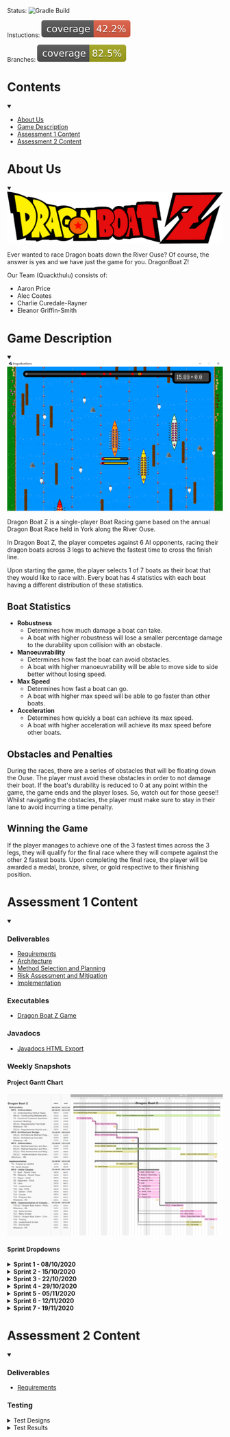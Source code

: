 Status: ![Gradle Build](https://github.com/AlecCoates/Dragon-Boat-Z/workflows/Gradle%20Build/badge.svg?branch=main)

Instuctions: ![Coverage (Tested classes)](https://raw.githubusercontent.com/AlecCoates/Dragon-Boat-Z/main/.github/badges/jacocoTested.svg)

Branches: ![Branch Coverage (Tested classes)](https://raw.githubusercontent.com/AlecCoates/Dragon-Boat-Z/main/.github/badges/jacocoBranchesTested.svg)


# Contents
<details open><summary></summary>

- [About Us](#about-us)
- [Game Description](#game-description)
- [Assessment 1 Content](#assessment-1-content)
- [Assessment 2 Content](#assessment-2-content)

</details>


# About Us
<details open><summary></summary>
<img src="core/assets/dragonboatz Logo.png">

Ever wanted to race Dragon boats down the River Ouse?
Of course, the answer is yes and we have just the game for you.
DragonBoat Z! 

Our Team (Quackthulu) consists of:

* Aaron Price
* Alec Coates
* Charlie Curedale-Rayner
* Eleanor Griffin-Smith
</details>


# Game Description
<details open><summary></summary>
<img src="core/assets/example screen for website.png">

Dragon Boat Z is a single-player Boat Racing game based on the annual Dragon Boat Race held in York along the
River Ouse.

In Dragon Boat Z, the player competes against 6 AI opponents, racing their dragon boats across 3 legs to achieve the fastest time to cross the finish line.

Upon starting the game, the player selects 1 of 7 boats as their boat that they would like to race with.
Every boat has 4 statistics with each boat having a different distribution of these statistics.

## Boat Statistics

- <strong>Robustness</strong>
  - Determines how much damage a boat can take.
  - A boat with higher robustness will lose a smaller percentage damage to the durability upon collision with an obstacle.
- <strong>Manoeuvrability</strong>
  - Determines how fast the boat can avoid obstacles.
  - A boat with higher manoeuvrability will be able to move side to side better without losing speed.
- <strong>Max Speed</strong>
  - Determines how fast a boat can go.
  - A boat with higher max speed will be able to go faster than other boats.
- <strong>Acceleration</strong>
  - Determines how quickly a boat can achieve its max speed.
  - A boat with higher acceleration will achieve its max speed before other boats.

## Obstacles and Penalties

During the races, there are a series of obstacles that will be floating down the Ouse. The player must avoid these obstacles in order to not damage their boat.
If the boat's durability is reduced to 0 at any point within the game, the game ends and the player loses. So, watch out for those geese!!
Whilst navigating the obstacles, the player must make sure to stay in their lane to avoid incurring a time penalty.

## Winning the Game

If the player manages to achieve one of the 3 fastest times across the 3 legs, they will qualify for the final race where they will compete against the other 2 fastest boats.
Upon completing the final race, the player will be awarded a medal, bronze, silver, or gold respective to their finishing position.
</details>


# Assessment 1 Content
<details open><summary></summary>

### Deliverables

* <a href="docs/deliverables/Req1.pdf">Requirements</a>
* <a href="docs/deliverables/Arch1.pdf">Architecture</a>
* <a href="docs/deliverables/Plan1.pdf">Method Selection and Planning</a>
* <a href="docs/deliverables/Risk1.pdf">Risk Assessment and Mitigation</a>
* <a href="docs/deliverables/Impl1.pdf">Implementation</a>

### Executables

* <a href="releases/download/v1.0/DragonBoat.jar">Dragon Boat Z Game</a>

### Javadocs

* <a href="docs/javadoc/index.html">Javadocs HTML Export</a>

### Weekly Snapshots

#### Project Gantt Chart

<img src="docs/gantt chart/gantt chart.png">

#### Sprint Dropdowns

<details>
<summary><strong> Sprint 1 - 08/10/2020 </strong></summary>

Having completed the task of setting up Jira and other resources needed for the project, the focus was on preparatory
work for the upcoming week. This involved adding to the existing set of Customer Questions constructed and develop an
understanding of how GitHub Pages works.
<img src="docs/sprints/Sprint 1.png">

<br>
<br>
<a href="docs/sprints/Sprint 1.png">Sprint 1 Jira Board</a>
<br>
</details>


<details>
<summary><strong> Sprint 2 - 15/10/2020 </strong></summary>

Having completed the Customer meeting during the last Sprint, other tasks and deliverables could now be started. The priorities
are the Architecture Abstract diagram that will be reviewed at the second meeting of this Sprint, as this will allow us to make decisions such as what game library would be used. Deliverables such as Method Selection and Planning, Requirements and Risk Assessment will be built up using the now known information from the Customer Meeting alongside the starting of Sprite Design.
<img src="docs/sprints/Sprint 2.png">

<br>
<br>
<a href="docs/sprints/Sprint 2.png">Sprint 2 Jira Board</a>
<br>
</details>

<details>
<summary><strong> Sprint 3 - 22/10/2020 </strong></summary>

Having completed the Abstract Architecture Diagram, a focus was put onto the Concrete Architecture Diagram development so
it would be ready for when initial classes are constructed, based off the Gantt Chart. This also meant a decision
was made on the library used for this project: LibGDX. Thus, each team member was assigned the task of completing
the tutorial found in the documentation, of LibGDX, and further research. Continued deliverable work was assigned a low priority
as this was considered an iterative process throughout the course of the project.
<img src="docs/sprints/Sprint 3.png">

<br>
<br>
<a href="docs/sprints/Sprint 3.png">Sprint 3 Jira Board</a>
<br>
</details>

<details>
<summary><strong> Sprint 4 - 29/10/2020 </strong></summary>

In Sprint 3, the Concrete Architecture was created and allowed for critical tasks to begin: the initial classes. This
was a high priority as delays would impact the production of the prototype on time. Further deliverable work was
assigned medium/low priority. To maintain a clear separation between work, the initial one board was separated into
two: Deliverables and Implementation. It was decided that second session of the Sprint would focus on the progression
of these tasks and discuss if any would need to be reassigned.

<br>
<br>
<strong> Deliverables Board </strong>
<img src="docs/sprints/Sprint 4 - Deliverables.png">
<br>
<a href="docs/sprints/Sprint 4 - Deliverables.png">Sprint 4 Delievrables Jira Board</a>
<br>
<strong> Implementation Board </strong>
<img src="docs/sprints/Sprint 4 - Implementation.png">
<br>
<a href="docs/sprints/Sprint 4 - Implementation.png">Sprint 4 Implementation Jira Board</a>
<br>
</details>

<details> 
<summary><strong> Sprint 5 - 05/11/2020 </strong></summary>

The backlog of tasks T14 and T11, from the previous Sprint, were assigned the highest priority, as continued programming work depended on their completion. With the aim of reaching the milestone M4, at the end of this Sprint, the prototype development was a high focus. The specific tasks related to the prototype were stated within the assignee's task description. Method Selection and Planning were a focus within the Deliverables board to continue to append changes that had occurred during the project lifecycle.

<br>
<br>
<strong> Deliverables Board </strong>
<img src="docs/sprints/Sprint_5_-_Deliverables.png">
<br>
<a href="Sprint_5_-_Deliverables.png">Sprint 5 Jira Deliverables Board</a>
<br>
<strong> Implementation Board </strong>
<img src="docs/sprints/Sprint_5_-_Implementation.png">
<br>
<a href="docs/sprints/Sprint_5_-_Implementation.png">Sprint 5 Jira Implementation Board</a>
<br>
</details>

<details>
<summary><strong> Sprint 6 - 12/11/2020 </strong></summary>

Due to some minor issues with the construction of the legs of the game in the prototype, this task was focused on. Once completed,
we envision that the final tasks to have a functioning game will be finished on time. There will be a high focus on the programming elements needed for the final product. During the second meeting of this sprint, if there is extra time to implement additional functionality of the game the task, Animations, will be attempted and potentially additional features.
The Deliverables board focused on the finalising of the Implementation document, reflecting features that we have unsuccessfully
managed to implement and any additional features we may include.

<br>
<br>
<strong> Deliverables Board </strong>
<img src="docs/sprints/Sprint 6 - Deliverables.png">
<br>
<a href="docs/sprints/Sprint 6-Deliverables.png">Sprint 6 Jira Deliverables Board</a>
<br>
<strong> Implementation Board </strong>
<img src="docs/sprints/Sprint 6 - Implementation.png">
<br>
<a href="docs/sprints/Sprint6-Implementation.png">Sprint 6 Jira Implementation Board</a>
<br>
</details>

<details>
<summary><strong> Sprint 7 - 19/11/2020 </strong></summary>

Having reached the completion of the game, a focus on the game testing and peer review of finalised deliverables was
focused on. This was to ensure a successful completion of the entire project.
<img src="docs/sprints/Sprint 7.png">

<br>
<br>
<a href="docs/sprints/Sprint 7.png">Sprint 7 Jira Board</a>
<br>
</details>

</details>


# Assessment 2 Content
<details open><summary></summary>
  
### Deliverables
* <a href="docs/deliverables/Req2.pdf">Requirements</a>

### Testing
<details><summary>Test Designs</summary>

* <a href="docs/tests/Test Designs/Unit Tests.pdf">Unit Tests</a>
* <a href="docs/tests/Test Designs/Integration Tests.pdf">Integration Tests</a>
* <a href="docs/tests/Test Designs/System Tests.pdf">System Tests</a>

</details>
<details><summary>Test Results</summary>
  <div style="text-indent:50px;">
  <details><summary>Inherited Code</summary>

  * <a href="docs/tests/Test Results/00 - Inherited Code/Unit Test Results.html">Unit Test Results</a>
  * <a href="docs/tests/Test Results/00 - Inherited Code/Unit Test Explanation.pdf">Unit Test Explanation</a>
  * <a href="docs/tests/Test Results/00 - Inherited Code/System Test Results.pdf">System Test Results</a>

  </details>
  <details><summary>Fixed Inherited Code</summary>

  * <a href="docs/tests/Test Results/01 - Fixed Inherited Code/Unit Test Results.html">Unit Test Results</a>
  * <a href="docs/tests/Test Results/01 - Fixed Inherited Code/System Test Results.pdf">System Test Results</a>

  </details>
  </div>
</details>

</details>
